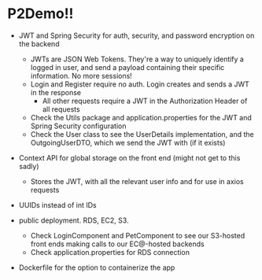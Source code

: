 # P2Demo!!

- JWT and Spring Security for auth, security, and password encryption on the backend

  - JWTs are JSON Web Tokens. They're a way to uniquely identify a logged in user, and send a payload containing their specific information. No more sessions!
  - Login and Register require no auth. Login creates and sends a JWT in the response
    - All other requests require a JWT in the Authorization Header of all requests
  - Check the Utils package and application.properties for the JWT and Spring Security configuration
  - Check the User class to see the UserDetails implementation, and the OutgoingUserDTO, which we send the JWT with (if it exists)
    
- Context API for global storage on the front end (might not get to this sadly)
  - Stores the JWT, with all the relevant user info and for use in axios requests
 
- UUIDs instead of int IDs

- public deployment. RDS, EC2, S3.
  - Check LoginComponent and PetComponent to see our S3-hosted front ends making calls to our EC@-hosted backends
  - Check application.properties for RDS connection

- Dockerfile for the option to containerize the app 
